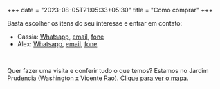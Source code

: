 +++
date = "2023-08-05T21:05:33+05:30"
title = "Como comprar"
+++

Basta escolher os itens do seu interesse e entrar em contato:

- Cassia: [Whatsapp](https://wa.me/5511986982529), [email](mailto:cassia.mitikami@gmail.com), [fone](phone:11986982529)
- Alex: [Whatsapp](https://wa.me/55119913500874), [email](mailto:alex@alexaraujo.net), [fone](phone:11991350874)

</br>

Quer fazer uma visita e conferir tudo o que temos? Estamos no Jardim Prudencia (Washington x Vicente Rao). [Clique para ver o mapa](https://goo.gl/maps/1m9pPea3tAkG3qJ9A).
